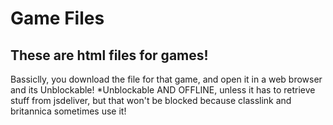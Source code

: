 # Game Files

## These are html files for games!

Bassiclly, you download the file for that game, and open it in a web browser and its Unblockable! 
*Unblockable AND OFFLINE, unless it has to retrieve stuff from jsdeliver, but that won't be blocked because classlink and britannica sometimes use it!

